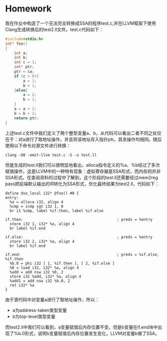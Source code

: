 # Homework
我在作业中构造了一个无法完全转换成SSA的程序test.c,并在LLVM框架下使用Clang生成转换后的test2.ll文件。test.c代码如下：
```C
#include<stdio.h>
int* foo()
{
    int a;
    int b;
    int c = 1;
    int* ptr;
    ptr = &a;
    if (c > 0){
        a = 1;
        b = 1;
    }else{
        a = 2;
        b = 2;
    }
    a = a + 2;
    b = b + 2;
    return ptr;
}
```
上述test.c文件中我们定义了两个整型变量a、b，从代码可以看出二者不同之处仅在于：对a进行了取地址操作，并且将该地址存入指针ptr。其余操作均相同。随后使用以下命令对源文件进行转换：
```
clang -O0 -emit-llvm test.c -S -o test.ll
```
但是生成的test.ll我们可以很明显地看出，alloca指令定义的%a、%b经过了多次赋值操作，这是LLVM中的一种特有现象：虚拟寄存器是SSA形式，而内存则并非SSA形式。在查阅资料的过程中了解到，这个阶段的test.ll还需要经过mem2reg pass把前端默认输出的IR转化为SSA形式，优化最终结果为test2.ll，代码如下：
```
define dso_local i32* @foo() #0 {
entry:
  %a = alloca i32, align 4
  %cmp = icmp sgt i32 1, 0
  br i1 %cmp, label %if.then, label %if.else

if.then:                                          ; preds = %entry
  store i32 1, i32* %a, align 4
  br label %if.end

if.else:                                          ; preds = %entry
  store i32 2, i32* %a, align 4
  br label %if.end

if.end:                                           ; preds = %if.else, %if.then
  %b.0 = phi i32 [ 1, %if.then ], [ 2, %if.else ]
  %0 = load i32, i32* %a, align 4
  %add = add nsw i32 %0, 2
  store i32 %add, i32* %a, align 4
  %add1 = add nsw i32 %b.0, 2
  ret i32* %a
}
```
由于源代码中对变量a进行了取地址操作，所以：
* a为address-taken类型变量
* b为top-level类型变量

而test2.ll中我们可以看到，a变量赋值后内存位置不变，但是b变量在if.end块中出现了%b.0形式，说明b变量赋值后内存位置发生变化，LLVM对变量b做了SSA。
